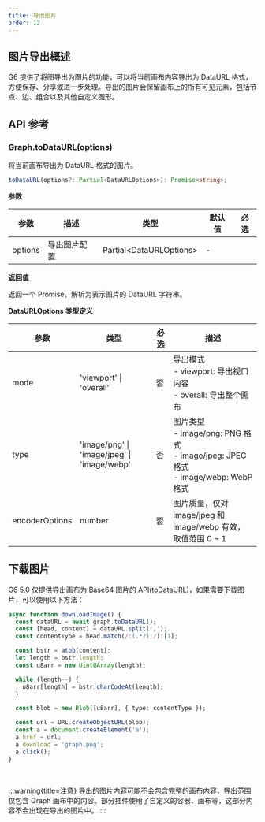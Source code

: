 ```yaml
---
title: 导出图片
order: 12
---
```


## 图片导出概述

G6 提供了将图导出为图片的功能，可以将当前画布内容导出为 DataURL 格式，方便保存、分享或进一步处理。导出的图片会保留画布上的所有可见元素，包括节点、边、组合以及其他自定义图形。

## API 参考

### Graph.toDataURL(options)

将当前画布导出为 DataURL 格式的图片。

```typescript
toDataURL(options?: Partial<DataURLOptions>): Promise<string>;
```

**参数**

| 参数    | 描述         | 类型                      | 默认值 | 必选 |
| ------- | ------------ | ------------------------- | ------ | ---- |
| options | 导出图片配置 | Partial\<DataURLOptions\> | -      |      |

**返回值**

返回一个 Promise，解析为表示图片的 DataURL 字符串。

**DataURLOptions 类型定义**

| 参数           | 类型                                        | 必选 | 描述                                                                                             |
| -------------- | ------------------------------------------- | ---- | ------------------------------------------------------------------------------------------------ |
| mode           | 'viewport' \| 'overall'                     | 否   | 导出模式 <br/> - viewport: 导出视口内容 <br/> - overall: 导出整个画布                            |
| type           | 'image/png' \| 'image/jpeg' \| 'image/webp' | 否   | 图片类型 <br/> - image/png: PNG 格式 <br/> - image/jpeg: JPEG 格式 <br/> - image/webp: WebP 格式 |
| encoderOptions | number                                      | 否   | 图片质量，仅对 image/jpeg 和 image/webp 有效，取值范围 0 ~ 1                                     |

## 下载图片

G6 5.0 仅提供导出画布为 Base64 图片的 API([toDataURL](#graphtodataurloptions))，如果需要下载图片，可以使用以下方法：

```typescript
async function downloadImage() {
  const dataURL = await graph.toDataURL();
  const [head, content] = dataURL.split(',');
  const contentType = head.match(/:(.*?);/)![1];

  const bstr = atob(content);
  let length = bstr.length;
  const u8arr = new Uint8Array(length);

  while (length--) {
    u8arr[length] = bstr.charCodeAt(length);
  }

  const blob = new Blob([u8arr], { type: contentType });

  const url = URL.createObjectURL(blob);
  const a = document.createElement('a');
  a.href = url;
  a.download = 'graph.png';
  a.click();
}
```

<br />

:::warning{title=注意}
导出的图片内容可能不会包含完整的画布内容，导出范围仅包含 Graph 画布中的内容。部分插件使用了自定义的容器、画布等，这部分内容不会出现在导出的图片中。
:::
